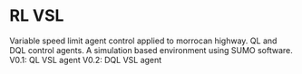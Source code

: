 # RL VSL
Variable speed limit agent control applied to morrocan highway. QL and DQL control agents.
A simulation based environment using SUMO software.
V0.1: QL VSL agent
V0.2: DQL VSL agent